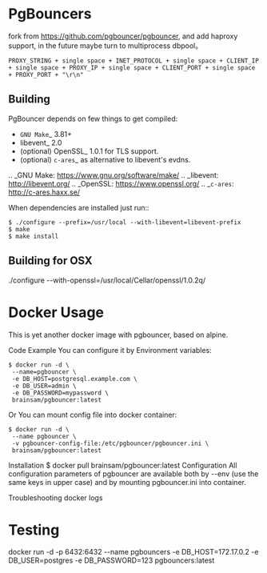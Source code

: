 # PgBouncers
fork from https://github.com/pgbouncer/pgbouncer, and add haproxy support, in the future maybe turn to multiprocess dbpool。

```
PROXY_STRING + single space + INET_PROTOCOL + single space + CLIENT_IP + single space + PROXY_IP + single space + CLIENT_PORT + single space + PROXY_PORT + "\r\n"
```

## Building

PgBouncer depends on few things to get compiled:

* `GNU Make`_ 3.81+
* libevent_ 2.0
* (optional) OpenSSL_ 1.0.1 for TLS support.
* (optional) `c-ares`_ as alternative to libevent's evdns.

.. _GNU Make: https://www.gnu.org/software/make/
.. _libevent: http://libevent.org/
.. _OpenSSL: https://www.openssl.org/
.. _`c-ares`: http://c-ares.haxx.se/

When dependencies are installed just run::

    $ ./configure --prefix=/usr/local --with-libevent=libevent-prefix
    $ make
    $ make install

## Building for OSX

./configure --with-openssl=/usr/local/Cellar/openssl/1.0.2q/

# Docker Usage
This is yet another docker image with pgbouncer, based on alpine.

Code Example
You can configure it by Environment variables:

```
$ docker run -d \
 --name=pgbouncer \
 -e DB_HOST=postgresql.example.com \
 -e DB_USER=admin \
 -e DB_PASSWORD=mypassword \
 brainsam/pgbouncer:latest
```

Or You can mount config file into docker container:

```
$ docker run -d \
 --name pgbouncer \
 -v pgbouncer-config-file:/etc/pgbouncer/pgbouncer.ini \
 brainsam/pgbouncer:latest
 ```

Installation
$ docker pull brainsam/pgbouncer:latest
Configuration
All configuration parameters of pgbouncer are available both by --env (use the same keys in upper case) and by mounting pgbouncer.ini into container.

Troubleshooting
docker logs <your-pgbouncer-container-name>

# Testing
docker run -d -p 6432:6432 --name pgbouncers -e DB_HOST=172.17.0.2 -e DB_USER=postgres -e DB_PASSWORD=123 pgbouncers:latest


